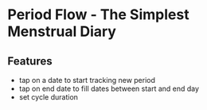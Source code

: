 # Period Flow - The Simplest Menstrual Diary

## Features

- tap on a date to start tracking new period
- tap on end date to fill dates between start and end day
- set cycle duration